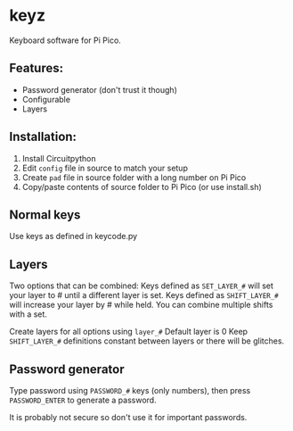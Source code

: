 
# keyz
Keyboard software for Pi Pico.

## Features:
- Password generator (don't trust it though)
- Configurable
- Layers

## Installation:
1. Install Circuitpython
3. Edit `config` file in source to match your setup
4. Create `pad` file in source folder with a long number on Pi Pico
2. Copy/paste contents of source folder to Pi Pico (or use install.sh)

## Normal keys

Use keys as defined in keycode.py

## Layers

Two options that can be combined:
Keys defined as `SET_LAYER_#` will set your layer to # until a different layer is set.
Keys defined as `SHIFT_LAYER_#` will increase your layer by # while held. You can combine multiple shifts with a set.

Create layers for all options using `layer_#`
Default layer is 0
Keep `SHIFT_LAYER_#` definitions constant between layers or there will be glitches.

## Password generator

Type password using `PASSWORD_#` keys (only numbers), then press `PASSWORD_ENTER` to generate a password.

It is probably not secure so don't use it for important passwords.